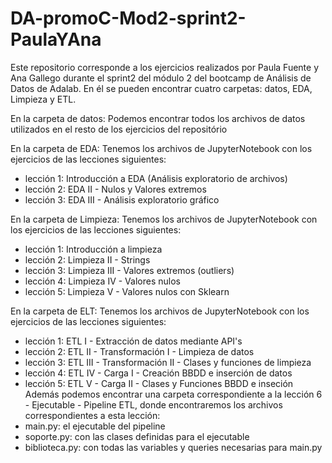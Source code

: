 # DA-promoC-Mod2-sprint2-PaulaYAna

Este repositorio corresponde a los ejercicios realizados por Paula Fuente y Ana Gallego durante el sprint2 del módulo 2 del bootcamp de Análisis de Datos de Adalab. En él se pueden encontrar cuatro carpetas: datos, EDA, Limpieza y ETL.

En la carpeta de datos:
Podemos encontrar todos los archivos de datos utilizados en el resto de los ejercicios del repositório

En la carpeta de EDA:
Tenemos los archivos de JupyterNotebook con los ejercicios de las lecciones siguientes:
- lección 1: Introducción a EDA (Análisis exploratorio de archivos)
- lección 2: EDA II - Nulos y Valores extremos
- lección 3: EDA III - Análisis exploratorio gráfico


En la carpeta de Limpieza:
Tenemos los archivos de JupyterNotebook con los ejercicios de las lecciones siguientes:
- lección 1: Introducción a limpieza
- lección 2: Limpieza II - Strings
- lección 3: Limpieza III - Valores extremos (outliers)
- lección 4: Limpieza IV - Valores nulos 
- lección 5: Limpieza V - Valores nulos con Sklearn

En la carpeta de ELT:
Tenemos los archivos de JupyterNotebook con los ejercicios de las lecciones siguientes:
- lección 1: ETL I - Extracción de datos mediante API's
- lección 2: ETL II - Transformación I - Limpieza de datos
- lección 3: ETL III - Transformación II - Clases y funciones de limpieza
- lección 4: ETL IV - Carga I - Creación BBDD e inserción de datos
- lección 5: ETL V - Carga II - Clases y Funciones BBDD e inseción
Además podemos encontrar una carpeta correspondiente a la lección 6 - Ejecutable - Pipeline ETL, donde encontraremos los archivos correspondientes a esta lección:
- main.py: el ejecutable del pipeline
- soporte.py: con las clases definidas para el ejecutable
- biblioteca.py: con todas las variables y queries necesarias para main.py



